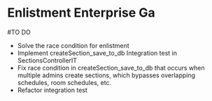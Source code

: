 # Enlistment Enterprise Ga


#TO DO 
- Solve the race condition for enlistment
- Implement createSection_save_to_db  Integration test in SectionsControllerIT
- Fix race condition in createSection_save_to_db that occurs when multiple admins create sections, which bypasses overlapping schedules, room schedules, etc.
- Refactor integration test

    
